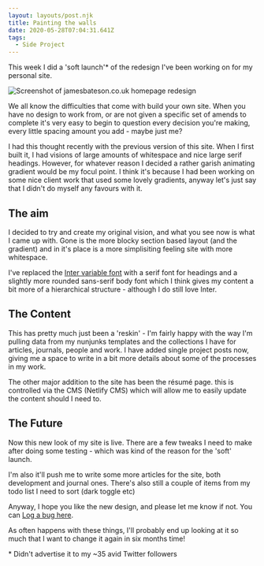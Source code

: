 ```yaml
---
layout: layouts/post.njk
title: Painting the walls
date: 2020-05-28T07:04:31.641Z
tags:
  - Side Project
---
```

This week I did a 'soft launch'* of the redesign I've been working on for my personal site.

![Screenshot of jamesbateson.co.uk homepage redesign](/images/frame_generic_dark-1-.png)

We all know the difficulties that come with build your own site. When you have no design to work from, or are not given a specific set of amends to complete it's very easy to begin to question every decision you're making, every little spacing amount you add - maybe just me?

I had this thought recently with the previous version of this site. When I first built it, I had visions of large amounts of whitespace and nice large serif headings. However, for whatever reason I decided a rather garish animating gradient would be my focul point. I think it's because I had been working on some nice client work that used some lovely gradients, anyway let's just say that I didn't do myself any favours with it.

## The aim

I decided to try and create my original vision, and what you see now is what I came up with. Gone is the more blocky section based layout (and the gradient) and in it's place is a more simplisiting feeling site with more whitespace.

I've replaced the [Inter variable font](/articles/switching-to-variable-fonts/) with a serif font for headings and a slightly more rounded sans-serif body font which I think gives my content a bit more of a hierarchical structure - although I do still love Inter.

## The Content

This has pretty much just been a 'reskin' - I'm fairly happy with the way I'm pulling data from my nunjunks templates and the collections I have for articles, journals, people and work. I have added single project posts now, giving me a space to write in a bit more details about some of the processes in my work.

The other major addition to the site has been the résumé page. this is controlled via the CMS (Netlify CMS) which will allow me to easily update the content should I need to.

## The Future

Now this new look of my site is live. There are a few tweaks I need to make after doing some testing - which was kind of the reason for the 'soft' launch.

I'm also it'll push me to write some more articles for the site, both development and journal ones. There's also still a couple of items from my todo list I need to sort (dark toggle etc)

Anyway, I hope you like the new design, and please let me know if not. You can [Log a bug here](https://github.com/jimbateson/jamesbateson.co.uk/issues).

As often happens with these things, I'll probably end up looking at it so much that I want to change it again in six months time!


\* Didn't advertise it to my ~35 avid Twitter followers